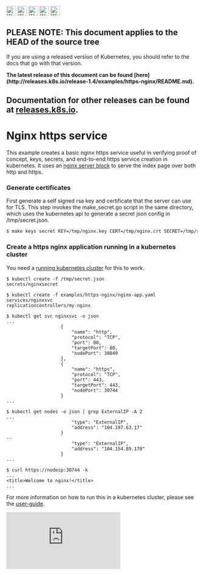 <!-- BEGIN MUNGE: UNVERSIONED_WARNING -->

<!-- BEGIN STRIP_FOR_RELEASE -->

<img src="http://kubernetes.io/kubernetes/img/warning.png" alt="WARNING"
     width="25" height="25">
<img src="http://kubernetes.io/kubernetes/img/warning.png" alt="WARNING"
     width="25" height="25">
<img src="http://kubernetes.io/kubernetes/img/warning.png" alt="WARNING"
     width="25" height="25">
<img src="http://kubernetes.io/kubernetes/img/warning.png" alt="WARNING"
     width="25" height="25">
<img src="http://kubernetes.io/kubernetes/img/warning.png" alt="WARNING"
     width="25" height="25">

<h2>PLEASE NOTE: This document applies to the HEAD of the source tree</h2>

If you are using a released version of Kubernetes, you should
refer to the docs that go with that version.

<!-- TAG RELEASE_LINK, added by the munger automatically -->
<strong>
The latest release of this document can be found
[here](http://releases.k8s.io/release-1.4/examples/https-nginx/README.md).

Documentation for other releases can be found at
[releases.k8s.io](http://releases.k8s.io).
</strong>
--

<!-- END STRIP_FOR_RELEASE -->

<!-- END MUNGE: UNVERSIONED_WARNING -->

# Nginx https service

This example creates a basic nginx https service useful in verifying proof of concept, keys, secrets, and end-to-end https service creation in kubernetes.
It uses an [nginx server block](http://wiki.nginx.org/ServerBlockExample) to serve the index page over both http and https.

### Generate certificates

First generate a self signed rsa key and certificate that the server can use for TLS. This step invokes the make_secret.go script in the same directory, which uses the kubernetes api to generate a secret json config in /tmp/secret.json.

```sh
$ make keys secret KEY=/tmp/nginx.key CERT=/tmp/nginx.crt SECRET=/tmp/secret.json
```

### Create a https nginx application running in a kubernetes cluster

You need a [running kubernetes cluster](../../docs/getting-started-guides/) for this to work.

```
$ kubectl create -f /tmp/secret.json
secrets/nginxsecret

$ kubectl create -f examples/https-nginx/nginx-app.yaml
services/nginxsvc
replicationcontrollers/my-nginx

$ kubectl get svc nginxsvc -o json
...
                    {
                        "name": "http",
                        "protocol": "TCP",
                        "port": 80,
                        "targetPort": 80,
                        "nodePort": 30849
                    },
                    {
                        "name": "https",
                        "protocol": "TCP",
                        "port": 443,
                        "targetPort": 443,
                        "nodePort": 30744
                    }
...

$ kubectl get nodes -o json | grep ExternalIP -A 2
...
                        "type": "ExternalIP",
                        "address": "104.197.63.17"
                    }
--
                        "type": "ExternalIP",
                        "address": "104.154.89.170"
                    }
...

$ curl https://nodeip:30744 -k
...
<title>Welcome to nginx!</title>
...
```

For more information on how to run this in a kubernetes cluster, please see the [user-guide](../../docs/user-guide/connecting-applications.md).


<!-- BEGIN MUNGE: GENERATED_ANALYTICS -->
[![Analytics](https://kubernetes-site.appspot.com/UA-36037335-10/GitHub/examples/https-nginx/README.md?pixel)]()
<!-- END MUNGE: GENERATED_ANALYTICS -->
